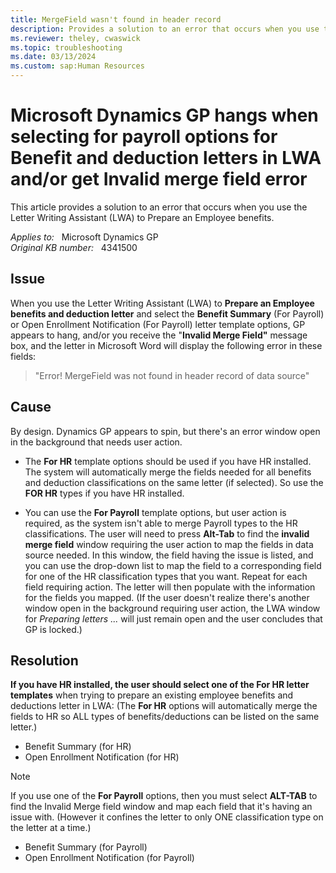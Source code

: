 ```yaml
---
title: MergeField wasn't found in header record
description: Provides a solution to an error that occurs when you use the Letter Writing Assistant (LWA) to Prepare an Employee benefits.
ms.reviewer: theley, cwaswick
ms.topic: troubleshooting
ms.date: 03/13/2024
ms.custom: sap:Human Resources
---
```

# Microsoft Dynamics GP hangs when selecting for payroll options for Benefit and deduction letters in LWA and/or get Invalid merge field error

This article provides a solution to an error that occurs when you use the Letter Writing Assistant (LWA) to Prepare an Employee benefits.

_Applies to:_ &nbsp; Microsoft Dynamics GP  
_Original KB number:_ &nbsp; 4341500

## Issue

When you use the Letter Writing Assistant (LWA) to **Prepare an Employee benefits and deduction letter** and select the **Benefit Summary** (For Payroll) or Open Enrollment Notification (For Payroll) letter template options, GP appears to hang, and/or you receive the "**Invalid Merge Field"** message box, and the letter in Microsoft Word will display the following error in these fields:

> "Error! MergeField was not found in header record of data source"

## Cause

By design. Dynamics GP appears to spin, but there's an error window open in the background that needs user action.

- The **For HR** template options should be used if you have HR installed. The system will automatically merge the fields needed for all benefits and deduction classifications on the same letter (if selected). So use the **FOR HR** types if you have HR installed.

- You can use the **For Payroll** template options, but user action is required, as the system isn't able to merge Payroll types to the HR classifications. The user will need to press **Alt-Tab** to find the **invalid merge field** window requiring the user action to map the fields in data source needed. In this window, the field having the issue is listed, and you can use the drop-down list to map the field to a corresponding field for one of the HR classification types that you want. Repeat for each field requiring action. The letter will then populate with the information for the fields you mapped. (If the user doesn't realize there's another window open in the background requiring user action, the LWA window for *Preparing letters ...* will just remain open and the user concludes that GP is locked.)

## Resolution

**If you have HR installed, the user should select one of the For HR letter templates** when trying to prepare an existing employee benefits and deductions letter in LWA: (The **For HR** options will automatically merge the fields to HR so ALL types of benefits/deductions can be listed on the same letter.)

- Benefit Summary (for HR)
- Open Enrollment Notification (for HR)

> [!NOTE]
> If you use one of the **For Payroll** options, then you must select **ALT-TAB** to find the Invalid Merge field window and map each field that it's having an issue with. (However it confines the letter to only ONE classification type on the letter at a time.)
>
> - Benefit Summary (for Payroll)
> - Open Enrollment Notification (for Payroll)
